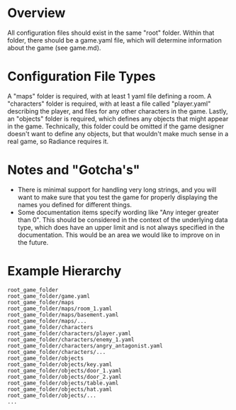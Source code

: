 # Overview

All configuration files should exist in the same "root" folder. Within that folder, there should be a game.yaml file, which will determine information about the game (see game.md). 

# Configuration File Types
A "maps" folder is required, with at least 1 yaml file defining a room. A "characters" folder is required, with at least a file called "player.yaml" describing the player, and files for any other characters in the game. Lastly, an "objects" folder is required, which defines any objects that might appear in the game. Technically, this folder could be omitted if the game designer doesn't want to define any objects, but that wouldn't make much sense in a real game, so Radiance requires it.

# Notes and "Gotcha's"
- There is minimal support for handling very long strings, and you will want to make sure that you test the game for properly displaying the names you defined for different things.
- Some documentation items specify wording like "Any integer greater than 0". This should be considered in the context of the underlying data type, which does have an upper limit and is not always specified in the documentation. This would be an area we would like to improve on in the future.  


# Example Hierarchy
```
root_game_folder
root_game_folder/game.yaml
root_game_folder/maps
root_game_folder/maps/room_1.yaml
root_game_folder/maps/basement.yaml
root_game_folder/maps/...
root_game_folder/characters
root_game_folder/characters/player.yaml
root_game_folder/characters/enemy_1.yaml
root_game_folder/characters/angry_antagonist.yaml
root_game_folder/characters/...
root_game_folder/objects
root_game_folder/objects/key.yaml
root_game_folder/objects/door_1.yaml
root_game_folder/objects/door_2.yaml
root_game_folder/objects/table.yaml
root_game_folder/objects/hat.yaml
root_game_folder/objects/...
...
```